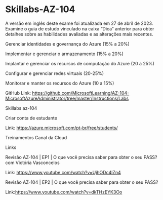 # Skillabs-AZ-104

A versão em inglês deste exame foi atualizada em 27 de abril de 2023. Examine o guia de estudo vinculado na caixa “Dica” anterior para obter detalhes sobre as habilidades avaliadas e as alterações mais recentes. </P>
Gerenciar identidades e governança do Azure (15% a 20%)  </P>
Implementar e gerenciar o armazenamento (15% a 20%)  </P>
Implantar e gerenciar os recursos de computação do Azure (20 a 25%)  </P>
Configurar e gerenciar redes virtuais (20-25%)  </P>
Monitorar e manter os recursos do Azure (10 a 15%)  </P>

GitHub
Link: https://github.com/MicrosoftLearning/AZ-104-MicrosoftAzureAdministrator/tree/master/Instructions/Labs </P>
  
Skillabs az-104 </P>

Criar conta de estudante </P>
Link: https://azure.microsoft.com/pt-br/free/students/ </P>


Treinamentos Canal da Cloud </P>
Links </P>
  
Revisão AZ-104 | EP1 | O que você precisa saber para obter o seu PASS? com Victória Vasconcelos </P>
Link: https://www.youtube.com/watch?v=UjhODc4lZn4 </P>
Revisão AZ-104 | EP2 | O que você precisa saber para obter o seu PASS? </P>
Link:https://www.youtube.com/watch?v=dkTHzEYK3Oo </P>

  
